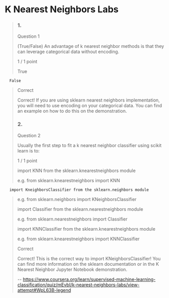 # K Nearest Neighbors Labs
> ### 1.
> 
> Question 1
> 
> (True/False) An advantage of k nearest neighbor methods is that they can leverage categorical data without encoding.
> 
> 1 / 1 point
> 
>  True 
> 

      False 
> 
> Correct
> 
> Correct! If you are using sklearn nearest neighbors implementation, you will need to use encoding on your categorical data. You can find an example on how to do this on the demonstration.
> 
> ### 2.
> 
> Question 2
> 
> Usually the first step to fit a k nearest neighbor classifier using scikit learn is to:
> 
> 1 / 1 point
> 
>  import KNN from the sklearn.knearestneighbors module
> 
> e.g. from sklearn.knearestneighbors import KNN 
> 

      import KneighborsClassifier from the sklearn.neighbors module
> 
> e.g. from sklearn.neighbors import KNeighborsClassifier 
> 
>  import Classifier from the sklearn.nearestneighbors module
> 
> e.g. from sklearn.nearestneighbors import Classifier 
> 
>  import KNNClassifier from the sklearn.knearestneighbors module
> 
> e.g. from sklearn.knearestneighbors import KNNClassifier 
> 
> Correct
> 
> Correct! This is the correct way to import KNeighborsClassifier! You can find more information on the sklearn documentation or in the K Nearest Neighbor Jupyter Notebook demonstration.
>
> -- https://www.coursera.org/learn/supervised-machine-learning-classification/quiz/mEvbI/k-nearest-neighbors-labs/view-attempt#WpL63B-legend
